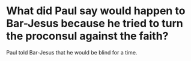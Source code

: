 # What did Paul say would happen to Bar-Jesus because he tried to turn the proconsul against the faith?

Paul told Bar-Jesus that he would be blind for a time.
